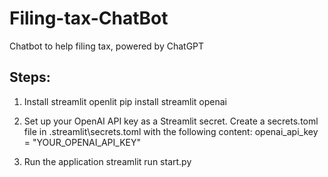 # Filing-tax-ChatBot
Chatbot to help filing tax, powered by ChatGPT

## Steps:
1. Install streamlit openlit
pip install streamlit openai

2. Set up your OpenAI API key as a Streamlit secret. Create a secrets.toml file in .streamlit\secrets.toml with the following content:
openai_api_key = "YOUR_OPENAI_API_KEY"

3. Run the application
streamlit run start.py
